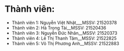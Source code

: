 # Thành viên:
- Thành viên 1: Nguyễn Việt Nhật___MSSV: 21520378           
- Thành viên 2: Hà Trọng Tài__MSSV: 21520436   
- Thành viên 3: Nguyễn Đức Nhân__MSSV: 21520373           
- Thành viên 4: Lê Thị Thanh Tâm__MSSV: 21522825 
- Thành viên 5: Võ Thị Phương Anh__MSSV: 21522883

